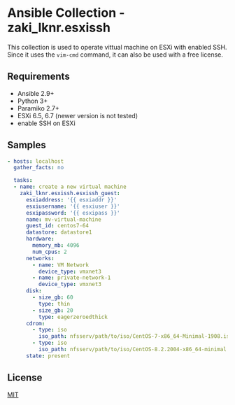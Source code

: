 # Ansible Collection - zaki_lknr.esxissh

This collection is used to operate vittual machine on ESXi with enabled SSH.
Since it uses the `vim-cmd` command, it can also be used with a free license.

## Requirements

- Ansible 2.9+
- Python 3+
- Paramiko 2.7+
- ESXi 6.5, 6.7 (newer version is not tested)
- enable SSH on ESXi

## Samples

```yaml
- hosts: localhost
  gather_facts: no

  tasks:
  - name: create a new virtual machine
    zaki_lknr.esxissh.esxissh_guest:
      esxiaddress: '{{ esxiaddr }}'
      esxiusername: '{{ esxiuser }}'
      esxipassword: '{{ esxipass }}'
      name: mv-virtual-machine
      guest_id: centos7-64
      datastore: datastore1
      hardware:
        memory_mb: 4096
        num_cpus: 2
      networks:
        - name: VM Network
          device_type: vmxnet3
        - name: private-network-1
          device_type: vmxnet3
      disk:
        - size_gb: 60
          type: thin
        - size_gb: 20
          type: eagerzeroedthick
      cdrom:
        - type: iso
          iso_path: nfsserv/path/to/iso/CentOS-7-x86_64-Minimal-1908.iso
        - type: iso
          iso_path: nfsserv/path/to/iso/CentOS-8.2.2004-x86_64-minimal.iso
      state: present
```

## License

[MIT](https://opensource.org/licenses/MIT)
